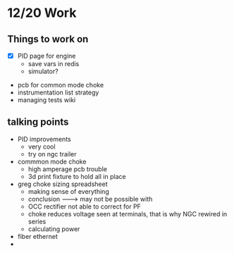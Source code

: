 # 12/20 Work

## Things to work on


- [x] PID page for engine
    - save vars in redis
    - simulator?
  
- pcb for common mode choke
- instrumentation list strategy
- managing tests wiki


## talking points

- PID improvements
  - very cool
  - try on ngc trailer
- commmon mode choke
  - high amperage pcb trouble
  - 3d print fixture to hold all in place
- greg choke sizing spreadsheet
  - making sense of everything
  - conclusion ---> may not be possible with 
  - OCC rectifier not able to correct for PF
  - choke reduces voltage seen at terminals, that is why NGC rewired in series
  - calculating power 
- fiber ethernet
- 